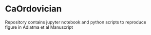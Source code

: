# CaOrdovician
Repository contains jupyter notebook and python scripts to reproduce figure in Adiatma et al Manuscript
